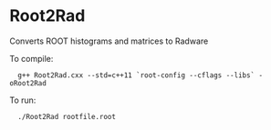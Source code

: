 # Root2Rad
Converts ROOT histograms and matrices to Radware

To compile:

      g++ Root2Rad.cxx --std=c++11 `root-config --cflags --libs` -oRoot2Rad

To run:

      ./Root2Rad rootfile.root
